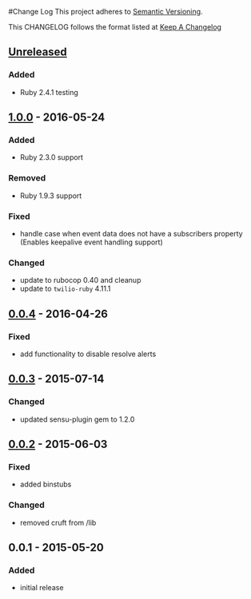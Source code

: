 #Change Log
This project adheres to [Semantic Versioning](http://semver.org/).

This CHANGELOG follows the format listed at [Keep A Changelog](http://keepachangelog.com/)

## [Unreleased]
### Added
- Ruby 2.4.1 testing

## [1.0.0] - 2016-05-24
### Added
- Ruby 2.3.0 support

### Removed
- Ruby 1.9.3 support

### Fixed
- handle case when event data does not have a subscribers property (Enables keepalive event handling support)

### Changed
- update to rubocop 0.40 and cleanup
- update to `twilio-ruby` 4.11.1

## [0.0.4] - 2016-04-26
### Fixed
- add functionality to disable resolve alerts

## [0.0.3] - 2015-07-14
### Changed
- updated sensu-plugin gem to 1.2.0

## [0.0.2] - 2015-06-03
### Fixed
- added binstubs

### Changed
- removed cruft from /lib

## 0.0.1 - 2015-05-20
### Added
- initial release

[Unreleased]: https://github.com/sensu-plugins/sensu-plugins-twilio/compare/1.0.0...HEAD
[1.0.0]: https://github.com/sensu-plugins/sensu-plugins-twilio/compare/0.0.4...1.0.0
[0.0.4]: https://github.com/sensu-plugins/sensu-plugins-twilio/compare/0.0.3...0.0.4
[0.0.3]: https://github.com/sensu-plugins/sensu-plugins-twilio/compare/0.0.2...0.0.3
[0.0.2]: https://github.com/sensu-plugins/sensu-plugins-twilio/compare/0.0.1...0.0.2
